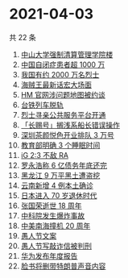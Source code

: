 # 2021-04-03

共 22 条

<!-- BEGIN -->
<!-- 最后更新时间 Sat Apr 03 2021 23:06:20 GMT+0800 (China Standard Time) -->

1. [中山大学强制清算管理学院楼](https://www.zhihu.com/search?q=中山大学)
2. [中国自闭症患者超 1000 万](https://www.zhihu.com/search?q=自闭症)
3. [我国有约 2000 万名烈士](https://www.zhihu.com/search?q=清明)
4. [海贼王最新话宏大场面](https://www.zhihu.com/search?q=海贼王)
5. [HM 官网涉问题地图被约谈](https://www.zhihu.com/search?q=hm)
6. [台铁列车脱轨](https://www.zhihu.com/search?q=台铁列车)
7. [烈士寻亲公共服务平台开通](https://www.zhihu.com/search?q=烈士寻亲)
8. [「长赐号」搁浅系船长错误操作](https://www.zhihu.com/search?q=苏伊士运河)
9. [深圳茶颜悦色开业排队 3 万号](https://www.zhihu.com/search?q=茶颜悦色)
10. [教育部明确 3 个睡眠时间](https://www.zhihu.com/search?q=睡眠时间)
11. [iG 2:3 不敌 RA](https://www.zhihu.com/search?q=ig)
12. [罗永浩称 6 亿债务年底还完](https://www.zhihu.com/search?q=罗永浩)
13. [黑龙江 9 万平黑土遭盗挖](https://www.zhihu.com/search?q=黑土盗挖)
14. [云南新增 4 例本土确诊](https://www.zhihu.com/search?q=云南新增)
15. [日本进入 70 岁退休时代](https://www.zhihu.com/search?q=日本退休)
16. [张国荣逝世 18 周年](https://www.zhihu.com/search?q=张国荣)
17. [中科院发生爆炸事故](https://www.zhihu.com/search?q=中科院)
18. [中美南海撞机 20 周年](https://www.zhihu.com/search?q=中美撞机)
19. [愚人节文案](https://www.zhihu.com/search?q=愚人节文案)
20. [愚人节写敲诈信被判刑](https://www.zhihu.com/search?q=愚人节套路)
21. [华为发布年度报告](https://www.zhihu.com/search?q=华为年度报告)
22. [脸书将删带特朗普声音内容](https://www.zhihu.com/search?q=特朗普)

<!-- END -->

